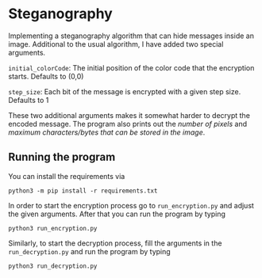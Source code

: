 # Steganography

Implementing a steganography algorithm that can hide messages inside an image. Additional to the usual algorithm, I have added two special arguments.

`initial_colorCode`: The initial position of the color code that the encryption starts. Defaults to (0,0)

`step_size`: Each bit of the message is encrypted with a given step size. Defaults to 1

These two additional arguments makes it somewhat harder to decrypt the encoded message. The program also prints out the *number of pixels* and *maximum characters/bytes that can be stored in the image*.

## Running the program

You can install the requirements via

    python3 -m pip install -r requirements.txt

In order to start the encryption process go to `run_encryption.py` and adjust the given arguments. After that you can run the program by typing

    python3 run_encryption.py

Similarly, to start the decryption process, fill the arguments in the `run_decryption.py` and run the program by typing

    python3 run_decryption.py
